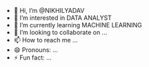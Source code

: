 - 👋 Hi, I’m @NIKHILYADAV
- 👀 I’m interested in DATA ANALYST
- 🌱 I’m currently learning MACHINE LEARNING
- 💞️ I’m looking to collaborate on ...
- 📫 How to reach me ...
- 😄 Pronouns: ...
- ⚡ Fun fact: ...

<!---
NIKHILYADAV54/NIKHILYADAV54 is a ✨ special ✨ repository because its `README.md` (this file) appears on your GitHub profile.
You can click the Preview link to take a look at your changes.
--->
